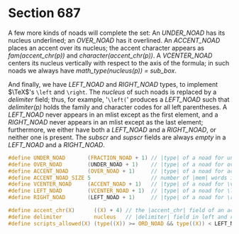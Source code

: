 # Section 687

A few more kinds of noads will complete the set: An *UNDER_NOAD* has its nucleus underlined; an *OVER_NOAD* has it overlined.
An *ACCENT_NOAD* places an accent over its nucleus; the accent character appears as *fam(accent_chr(p))* and *character(accent_chr(p))*.
A *VCENTER_NOAD* centers its nucleus vertically with respect to the axis of the formula;
in such noads we always have *math_type(nucleus(p)) = sub_box*.

And finally, we have *LEFT_NOAD* and *RIGHT_NOAD* types, to implement $\TeX$'s `\left` and `\right`.
The *nucleus* of such noads is replaced by a *delimiter* field; thus, for example, '`\left(`' produces a *LEFT_NOAD* such that *delimiter(p)* holds the family and character codes for all left parentheses.
A *LEFT_NOAD* never appears in an mlist except as the first element, and a *RIGHT_NOAD* never appears in an mlist except as the last element;
furthermore, we either have both a *LEFT_NOAD* and a *RIGHT_NOAD*, or neither one is present.
The *subscr* and *supscr* fields are always *empty* in a *LEFT_NOAD* and a *RIGHT_NOAD*.

```c include/constants.h
#define UNDER_NOAD       (FRACTION_NOAD + 1) // |type| of a noad for underlining
#define OVER_NOAD        (UNDER_NOAD + 1)    // |type| of a noad for overlining
#define ACCENT_NOAD      (OVER_NOAD + 1)     // |type| of a noad for accented subformulas
#define ACCENT_NOAD_SIZE 5                   // number of |mem| words in an accent noad
#define VCENTER_NOAD     (ACCENT_NOAD + 1)   // |type| of a noad for \vcenter
#define LEFT_NOAD        (VCENTER_NOAD + 1)  // |type| of a noad for \left
#define RIGHT_NOAD       (LEFT_NOAD + 1)     // |type| of a noad for \right
```

```c include/texmath.h
#define accent_chr(X)      ((X) + 4) // the |accent_chr| field of an accent noad
#define delimiter          nucleus   // |delimiter| field in left and right noads
#define scripts_allowed(X) (type((X)) >= ORD_NOAD && type((X)) < LEFT_NOAD)
```
